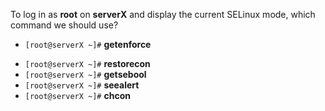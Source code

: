 To log in as __root__ on __serverX__ and display the current SELinux mode, which command we should use?
+ `[root@serverX ~]#`  __getenforce__
* `[root@serverX ~]#`  __restorecon__
* `[root@serverX ~]#`  __getsebool__
* `[root@serverX ~]#`  __seealert__
* `[root@serverX ~]#`  __chcon__

